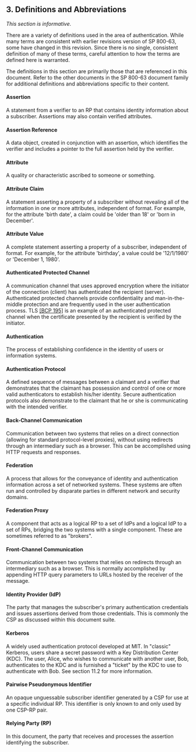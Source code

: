 <div class="breaker"></div>
<a name="sec3"></a>

## 3. Definitions and Abbreviations

*This section is informative*. 

There are a variety of definitions used in the area of authentication. While many terms are consistent with earlier revisions version of SP 800-63, some have changed in this revision. Since there is no single, consistent definition of many of these terms, careful attention to how the terms are defined here is warranted.

The definitions in this section are primarily those that are referenced in this document. Refer to the other documents in the SP 800-63 document family for additional definitions and abbreviations specific to their content.

#### Assertion
A statement from a verifier to an RP that contains identity information about a subscriber. Assertions may also contain verified attributes.

#### Assertion Reference
A data object, created in conjunction with an assertion, which identifies the verifier and includes a pointer to the full assertion held by the verifier.

#### Attribute
A quality or characteristic ascribed to someone or something.

#### Attribute Claim

A statement asserting a property of a subscriber without revealing all of the information in one or more attributes, independent of format. For example, for the attribute 'birth date', a claim could be 'older than 18' or 'born in December'.

#### Attribute Value

A complete statement asserting a property of a subscriber, independent of format. For example, for the attribute 'birthday', a value could be '12/1/1980' or 'December 1, 1980'.

#### Authenticated Protected Channel
A communication channel that uses approved encryption where the initiator of the connection (client) has authenticated the recipient (server). Authenticated protected channels provide confidentiality and man-in-the-middle protection and are frequently used in the user authentication process. TLS [[BCP 195]](#bcp195) is an example of an authenticated protected channel when the certificate presented by the recipient is verified by the initiator.

#### Authentication
The process of establishing confidence in the identity of users or information systems.

#### Authentication Protocol
A defined sequence of messages between a claimant and a verifier that demonstrates that the claimant has possession and control of one or more valid authenticators to establish his/her identity. Secure authentication protocols also demonstrate to the claimant that he or she is communicating with the intended verifier.

#### Back-Channel Communication
Communication between two systems that relies on a direct connection (allowing for standard protocol-level proxies), without using redirects through an intermediary such as a browser. This can be accomplished using HTTP requests and responses.

#### Federation
A process that allows for the conveyance of identity and authentication information across a set of networked systems. These systems are often run and controlled by disparate parties in different network and security domains.

#### Federation Proxy
A component that acts as a logical RP to a set of IdPs and a logical IdP to a set of RPs, bridging the two systems with a single component. These are sometimes referred to as "brokers". 

#### Front-Channel Communication
Communication between two systems that relies on redirects through an intermediary such as a browser. This is normally accomplished by appending HTTP query parameters to URLs hosted by the receiver of the message. 

#### Identity Provider (IdP)
The party that manages the subscriber's primary authentication credentials and issues assertions derived from those credentials. This is commonly the CSP as discussed within this document suite.

#### Kerberos

A widely used authentication protocol developed at MIT. In "classic" Kerberos,
users share a secret password with a Key Distribution Center (KDC). The user,
Alice, who wishes to communicate with another user, Bob, authenticates to the
KDC and is furnished a "ticket" by the KDC to use to authenticate with Bob.
See section 11.2 for more information.

#### Pairwise Pseudonymous Identifier
An opaque unguessable subscriber identifier generated by a CSP for use at a specific individual RP. This identifier is only known to and only used by one CSP-RP pair.

#### Relying Party (RP)
In this document, the party that receives and processes the assertion identifying the subscriber.
